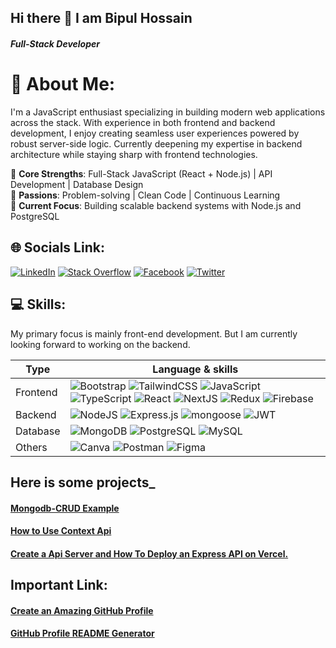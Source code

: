 ## Hi there 👋 I am Bipul Hossain
##### Full-Stack Developer


# 💫 About Me:
I'm a JavaScript enthusiast specializing in building modern web applications across the stack. With experience in both frontend and backend development, I enjoy creating seamless user experiences powered by robust server-side logic. Currently deepening my expertise in backend architecture while staying sharp with frontend technologies.

🔹 **Core Strengths**: Full-Stack JavaScript (React + Node.js) | API Development | Database Design  
🔹 **Passions**: Problem-solving | Clean Code | Continuous Learning  
🔹 **Current Focus**: Building scalable backend systems with Node.js and PostgreSQL 


## 🌐 Socials Link:
[![LinkedIn](https://img.shields.io/badge/LinkedIn-%230077B5.svg?logo=linkedin&logoColor=white)](https://linkedin.com/in/bipul-hossain/) [![Stack Overflow](https://img.shields.io/badge/-Stackoverflow-FE7A16?logo=stack-overflow&logoColor=white)](https://stackoverflow.com/users/21973753/bipul-hossain) [![Facebook](https://img.shields.io/badge/Facebook-%231877F2.svg?logo=Facebook&logoColor=white)](https://www.facebook.com/bipul.pgmr/) [![Twitter](https://img.shields.io/badge/Twitter-%231DA1F2.svg?logo=Twitter&logoColor=white)](https://twitter.com/https://twitter.com/bipul_hossein) 


## 💻 Skills:
My primary focus is mainly front-end development. But I am currently looking forward to working on the backend. 

|      Type      | Language & skills                                               |
|----------------|-----------------------------------------------------------------|
| Frontend       | ![Bootstrap](https://img.shields.io/badge/bootstrap-%23563D7C.svg?style=flat-square&logo=bootstrap&logoColor=white) ![TailwindCSS](https://img.shields.io/badge/tailwindcss-%2338B2AC.svg?style=flat-square&logo=tailwind-css&logoColor=white) ![JavaScript](https://img.shields.io/badge/javascript-%23323330.svg?style=flat-square&logo=javascript&logoColor=%23F7DF1E) ![TypeScript](https://img.shields.io/badge/typescript-%23007ACC.svg?style=flat-square&logo=typescript&logoColor=white)  ![React](https://img.shields.io/badge/react-%2320232a.svg?style=flat-square&logo=react&logoColor=%2361DAFB) ![NextJS](https://img.shields.io/badge/next.js-000000?style=flat-square&logo=nextdotjs&logoColor=white) ![Redux](https://img.shields.io/badge/redux-%23593d88.svg?style=flat-square&logo=redux&logoColor=white) ![Firebase](https://img.shields.io/badge/firebase-%23039BE5.svg?style=flat-square&logo=firebase)                            |
| Backend        | ![NodeJS](https://img.shields.io/badge/node.js-6DA55F?style=flat-square&logo=node.js&logoColor=white) ![Express.js](https://img.shields.io/badge/express.js-%23404d59.svg?style=flat-square&logo=express&logoColor=%2361DAFB) ![mongoose](https://img.shields.io/badge/mongoose-red?style=flat-square&logo=mongoose) ![JWT](https://img.shields.io/badge/JWT-black?style=flat-square&logo=JSON%20web%20tokens)                                                          |
| Database       | ![MongoDB](https://img.shields.io/badge/MongoDB-%234ea94b.svg?style=flat-square&logo=mongodb&logoColor=white) ![PostgreSQL](https://img.shields.io/badge/postgresql-white?style=flat-square&logo=postgresql) ![MySQL](https://shields.io/badge/MySQL-lightgrey?logo=mysql&style=flat-square&logoColor=white&labelColor=blue)                                                                   |
| Others         | ![Canva](https://img.shields.io/badge/Canva-%2300C4CC.svg?style=flat-square&logo=Canva&logoColor=white) ![Postman](https://img.shields.io/badge/Postman-FF6C37?style=flat-square&logo=postman&logoColor=white) ![Figma](https://img.shields.io/badge/figma-%23F24E1E.svg?style=flat-square&logo=figma&logoColor=white)                    |


## Here is some projects_
#### [Mongodb-CRUD Example](https://github.com/bipul-hossein/Mongodb-CRUD/blob/main/README.md)
#### [How to Use Context Api](https://github.com/bipul-hossein/How-to-use-Context)
#### [Create a Api Server and How To Deploy an Express API on Vercel.](https://github.com/bipul-hossein/frist-api-deploy)

## Important Link:
#### [Create an Amazing GitHub Profile](https://www.youtube.com/watch?v=5MJq-1lprlU)
#### [GitHub Profile README Generator](https://arturssmirnovs.github.io/github-profile-readme-generator/)
